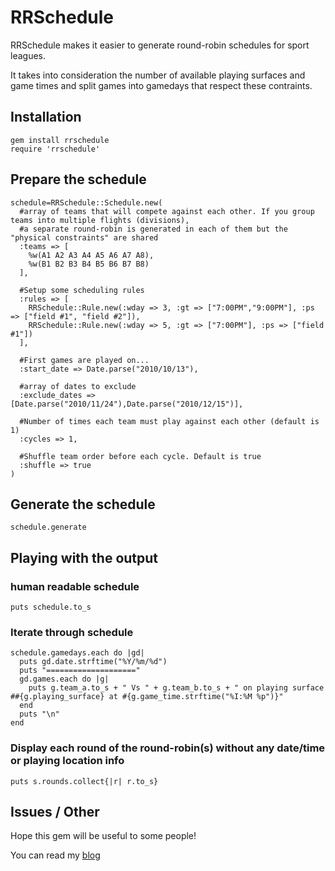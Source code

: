 # RRSchedule #

RRSchedule makes it easier to generate round-robin schedules for sport leagues.

It takes into consideration the number of available playing surfaces and game times and split
games into gamedays that respect these contraints.

## Installation ##
    gem install rrschedule
    require 'rrschedule'

## Prepare the schedule ##
    schedule=RRSchedule::Schedule.new(
      #array of teams that will compete against each other. If you group teams into multiple flights (divisions),
      #a separate round-robin is generated in each of them but the "physical constraints" are shared
      :teams => [
        %w(A1 A2 A3 A4 A5 A6 A7 A8),
        %w(B1 B2 B3 B4 B5 B6 B7 B8)
      ],

      #Setup some scheduling rules
      :rules => [
        RRSchedule::Rule.new(:wday => 3, :gt => ["7:00PM","9:00PM"], :ps => ["field #1", "field #2"]),
        RRSchedule::Rule.new(:wday => 5, :gt => ["7:00PM"], :ps => ["field #1"])
      ],
          
      #First games are played on...
      :start_date => Date.parse("2010/10/13"),
      
      #array of dates to exclude
      :exclude_dates => [Date.parse("2010/11/24"),Date.parse("2010/12/15")],
                        
      #Number of times each team must play against each other (default is 1)
      :cycles => 1,
       
      #Shuffle team order before each cycle. Default is true
      :shuffle => true
    )

## Generate the schedule ##
    schedule.generate
  
## Playing with the output ##

### human readable schedule ###
    puts schedule.to_s

### Iterate through schedule ###
    schedule.gamedays.each do |gd|
      puts gd.date.strftime("%Y/%m/%d")
      puts "===================="
      gd.games.each do |g|
        puts g.team_a.to_s + " Vs " + g.team_b.to_s + " on playing surface ##{g.playing_surface} at #{g.game_time.strftime("%I:%M %p")}"     
      end
      puts "\n"
    end

### Display each round of the round-robin(s) without any date/time or playing location info ###
    puts s.rounds.collect{|r| r.to_s}

## Issues / Other ##

Hope this gem will be useful to some people!

You can read my [blog](http://www.rubyfleebie.com)
